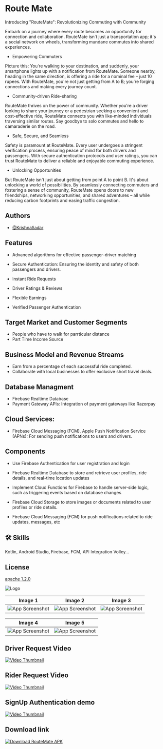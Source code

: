 
# Route Mate

Introducing "RouteMate": Revolutionizing Commuting with Community

Embark on a journey where every route becomes an opportunity for connection and collaboration. RouteMate isn't just a transportation app; it's a social network on wheels, transforming mundane commutes into shared experiences.

- Empowering Commuters

Picture this: You're walking to your destination, and suddenly, your smartphone lights up with a notification from RouteMate. Someone nearby, heading in the same direction, is offering a ride for a nominal fee – just 10 rupees. With RouteMate, you're not just getting from A to B; you're forging connections and making every journey count.

- Community-driven Ride-sharing

RouteMate thrives on the power of community. Whether you're a driver looking to share your journey or a pedestrian seeking a convenient and cost-effective ride, RouteMate connects you with like-minded individuals traversing similar routes. Say goodbye to solo commutes and hello to camaraderie on the road.

- Safe, Secure, and Seamless

Safety is paramount at RouteMate. Every user undergoes a stringent verification process, ensuring peace of mind for both drivers and passengers. With secure authentication protocols and user ratings, you can trust RouteMate to deliver a reliable and enjoyable commuting experience.

- Unlocking Opportunities

But RouteMate isn't just about getting from point A to point B. It's about unlocking a world of possibilities. By seamlessly connecting commuters and fostering a sense of community, RouteMate opens doors to new friendships, networking opportunities, and shared adventures – all while reducing carbon footprints and easing traffic congestion.



## Authors

- [@KrishnaSadar](https://www.github.com/KrishnaSadar)


## Features

- Advanced algorithms for effective passenger-driver matching
- Secure Authentication:
  Ensuring the identity and safety of both passengers and drivers.

- Instant Ride Requests

- Driver Ratings & Reviews
- Flexible Earnings
- Verified Passenger Authentication



## Target Market and Customer Segments
- People who have to  walk for parrticular distance
- Part Time Income Source

## Business Model and Revenue Streams
- Earn from a percentage of each successful ride completed.
- Collaborate with local businesses to offer exclusive short travel deals.

## Database Managment
* Firebase Realtime Database
* Payment Gateway APIs: Integration of payment gateways like Razorpay
## Cloud Services:
- Firebase Cloud Messaging (FCM), Apple Push Notification Service (APNs): For sending push notifications to users and drivers.

## Components
- Use Firebase Authentication for user registration and login
- Firebase Realtime Database to store and retrieve user profiles, ride details, and real-time location updates
- Implement Cloud Functions for Firebase to handle server-side logic, such as triggering events based on database changes.

- Firebase Cloud Storage to store images or documents related to user profiles or ride details.

- Firebase Cloud Messaging (FCM) for push notifications related to ride updates, messages, etc

## 🛠 Skills
Kotlin, Android Studio, Firebase, FCM, API Integration Volley...


## License

[apache 1.2.0](https://choosealicense.com/licenses/mit/)


![Logo](https://firebasestorage.googleapis.com/v0/b/o7-edai.appspot.com/o/play_store_512.png?alt=media&token=23f879ad-1093-4145-b669-c39972ccb78d)


| Image 1 | Image 2 | Image 3 |
|---------|---------|---------|
| ![App Screenshot](https://firebasestorage.googleapis.com/v0/b/o7-edai.appspot.com/o/Routemate%2FWhatsApp%20Image%202024-03-28%20at%2000.17.30_09df7741.jpg?alt=media&token=7eb70e02-a510-4115-b05e-057af349fd86) | ![App Screenshot](https://firebasestorage.googleapis.com/v0/b/o7-edai.appspot.com/o/Routemate%2FWhatsApp%20Image%202024-03-28%20at%2000.17.30_cb04e0e3.jpg?alt=media&token=cbeba4ba-ef8e-4763-a3e6-be6a5ed82e7b) | ![App Screenshot](https://firebasestorage.googleapis.com/v0/b/o7-edai.appspot.com/o/Routemate%2FWhatsApp%20Image%202024-03-28%20at%2000.17.31_ac26c726.jpg?alt=media&token=b4e0b9ae-2043-446a-afdb-ccb8e94e90fb) |

| Image 4 | Image 5 |
|---------|---------|
| ![App Screenshot](https://firebasestorage.googleapis.com/v0/b/o7-edai.appspot.com/o/Routemate%2FWhatsApp%20Image%202024-03-28%20at%2000.17.33_0509b678.jpg?alt=media&token=8ffe52e5-3a52-4d13-92dd-7364aa5ab157) | ![App Screenshot](https://firebasestorage.googleapis.com/v0/b/o7-edai.appspot.com/o/Routemate%2FScreenshot%202024-03-27%20232953.png?alt=media&token=a6643a36-7965-4fb4-85b9-a8f0c7bffb02) |

## Driver Request Video
[![Video Thumbnail](https://firebasestorage.googleapis.com/v0/b/o7-edai.appspot.com/o/play_store_512.png?alt=media&token=23f879ad-1093-4145-b669-c39972ccb78d)](https://firebasestorage.googleapis.com/v0/b/o7-edai.appspot.com/o/Screen_recording_20240328_013407.webm?alt=media&token=06b50ccc-aa9f-49aa-a9df-d4562da0cca0)

## Rider Request Video
[![Video Thumbnail](https://firebasestorage.googleapis.com/v0/b/o7-edai.appspot.com/o/play_store_512.png?alt=media&token=23f879ad-1093-4145-b669-c39972ccb78d)](https://firebasestorage.googleapis.com/v0/b/o7-edai.appspot.com/o/riderrequest.mp4?alt=media&token=765058db-cc48-4bcc-90b3-745af8d900d9)

## SignUp Authentication demo
[![Video Thumbnail](https://firebasestorage.googleapis.com/v0/b/o7-edai.appspot.com/o/play_store_512.png?alt=media&token=23f879ad-1093-4145-b669-c39972ccb78d)](https://firebasestorage.googleapis.com/v0/b/o7-edai.appspot.com/o/legalauthentication.mp4?alt=media&token=c91e0726-cdfd-4175-b6b2-12e6146ccf0f)



## Download link
[![Download RouteMate APK](https://img.shields.io/badge/Download%20RouteMate%20APK-Get%20It%20Now!-red?style=for-the-badge&logo=android)](https://drive.google.com/file/d/1eRQdgF8aQ0Cdx_su5TrQkBHi0KfS0qjQ/view?usp=sharing)

